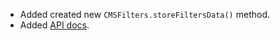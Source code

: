 - Added created new `CMSFilters.storeFiltersData()` method.
- Added [API docs](https://www.npmjs.com/package/@finsweet/attributes-cmsfilter).
